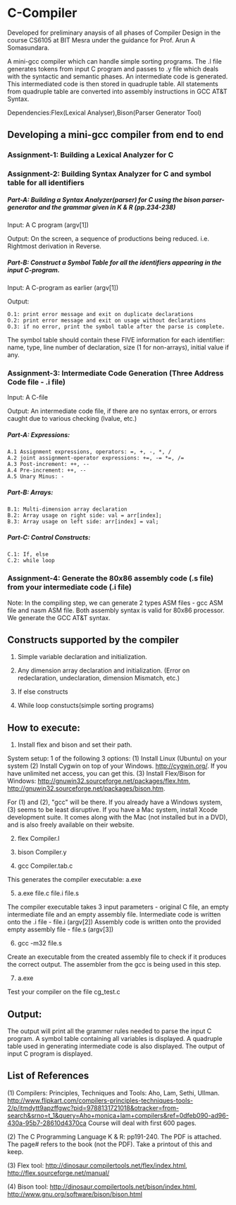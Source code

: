 # C-Compiler

Developed for preliminary anaysis of all phases of Compiler Design in the course CS6105 at BIT Mesra under the guidance for Prof. Arun A Somasundara. 

A mini-gcc compiler which can handle simple sorting programs. The .l file generates tokens from input C program and passes to .y file which deals with the syntactic and semantic phases. An intermediate code is generated. This intermediated code is then stored in quadruple table. All statements from quadruple table are converted into assembly instructions in GCC AT&T Syntax. 

Dependencies:Flex(Lexical Analyser),Bison(Parser Generator Tool)

## Developing a mini-gcc compiler from end to end

### Assignment-1: Building a Lexical Analyzer for C

### Assignment-2: Building Syntax Analyzer for C and symbol table for all identifiers
##### Part-A: Building a Syntax Analyzer(parser) for C using the bison parser-generator and the grammar given in K & R (pp.234-238)

Input: A C program (argv[1])

Output: On the screen, a sequence of productions being reduced. i.e. Rightmost derivation in Reverse.

##### Part-B: Construct a Symbol Table for all the identifiers appearing in the input C-program.

Input: A C-program as earlier (argv[1])

Output:

    O.1: print error message and exit on duplicate declarations
    O.2: print error message and exit on usage without declarations
    O.3: if no error, print the symbol table after the parse is complete.
 
The symbol table should contain these FIVE information for each
identifier: name, type, line number of declaration, size (1 for
non-arrays), initial value if any.


### Assignment-3: Intermediate Code Generation (Three Address Code file - .i file)
Input: A C-file

Output: An intermediate code file, if there are no syntax errors, or
errors caught due to various checking (lvalue, etc.)

##### Part-A: Expressions:

    A.1 Assignment expressions, operators: =, +, -, *, /
    A.2 joint assignment-operator expressions: +=, -= *=, /=
    A.3 Post-increment: ++, --
    A.4 Pre-increment: ++, --
    A.5 Unary Minus: -

##### Part-B: Arrays:

    B.1: Multi-dimension array declaration
    B.2: Array usage on right side: val = arr[index];
    B.3: Array usage on left side: arr[index] = val;

##### Part-C: Control Constructs:

    C.1: If, else
    C.2: while loop
      
### Assignment-4: Generate the 80x86 assembly code (.s file) from your intermediate code (.i file)

Note:
In the compiling step, we can generate 2 types ASM files - gcc ASM file and nasm ASM file. Both assembly syntax is valid for 80x86 processor. We generate the GCC AT&T syntax.


## Constructs supported by the compiler

1. Simple variable declaration and initialization.

2. Any dimension array declaration and initialization. (Error on redeclaration, undeclaration, dimension Mismatch, etc.)

3. If else constructs

4. While loop constucts(simple sorting programs)

## How to execute:

1. Install flex and bison and set their path.

System setup: 1 of the following 3 options:
(1) Install Linux (Ubuntu) on your system
(2) Install Cygwin on top of your Windows. http://cygwin.org/. If you
have unlimited net access, you can get this.
(3) Install Flex/Bison for Windows:
http://gnuwin32.sourceforge.net/packages/flex.htm,
http://gnuwin32.sourceforge.net/packages/bison.htm.

For (1) and (2), "gcc" will be there.
If you already have a Windows system, (3) seems to be least
disruptive. 
If you have a Mac system, install Xcode development suite. It comes
along with the Mac (not installed but in a DVD), and is also freely
available on their website.


2. flex Compiler.l

3. bison Compiler.y

4. gcc Compiler.tab.c 

This generates the compiler executable: a.exe 

5. a.exe file.c file.i file.s

The compiler executable takes 3 input parameters - original C file, an empty intermediate file and an empty assembly file. Intermediate code is written onto the .i file - file.i (argv[2])
Assembly code is written onto the provided empty assembly file - file.s (argv[3])

6. gcc -m32 file.s 

Create an executable from the created assembly file to check if it produces the correct output. The assembler from the gcc is being used in this step.

7. a.exe

Test your compiler on the file cg_test.c

## Output:

The output will print all the grammer rules needed to parse the input C program. A symbol table containing all variables is displayed. A quadruple table used in generating intermediate code is also displayed. The output of input C program is displayed.

## List of References

(1) Compilers: Principles, Techniques and Tools: Aho, Lam, Sethi,
Ullman. http://www.flipkart.com/compilers-principles-techniques-tools-2/p/itmdytt9apzffgwc?pid=9788131721018&otracker=from-search&srno=t_1&query=Aho+monica+lam+compilers&ref=0dfeb090-ad96-430a-95b7-28610d4370ca
    Course will deal with first 600 pages.

(2) The C Programming Language K & R: pp191-240. The PDF is attached.
The page# refers to the book (not the PDF). Take a printout of this
and keep.

(3) Flex tool: http://dinosaur.compilertools.net/flex/index.html,
http://flex.sourceforge.net/manual/

(4) Bison tool: http://dinosaur.compilertools.net/bison/index.html,
http://www.gnu.org/software/bison/bison.html
